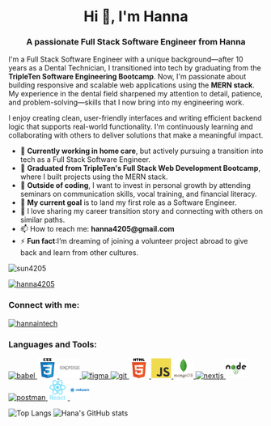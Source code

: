 <h1 align="center">Hi 👋, I'm Hanna</h1>
<h3 align="center">A passionate Full Stack Software Engineer from Hanna</h3>
<p align="left">I'm a Full Stack Software Engineer with a unique background—after 10 years as a Dental Technician, I transitioned into tech by graduating from the <strong>TripleTen Software Engineering Bootcamp</strong>. Now, I'm passionate about building responsive and scalable web applications using the <strong>MERN stack</strong>. My experience in the dental field sharpened my attention to detail, patience, and problem-solving—skills that I now bring into my engineering work.</h3>

<p align="left">
  I enjoy creating clean, user-friendly interfaces and writing efficient backend logic that supports real-world functionality. I'm continuously learning and collaborating with others to deliver solutions that make a meaningful impact.
</p>

<ul align="left">
  <li>💙 <strong>Currently working in home care</strong>, but actively pursuing a transition into tech as a Full Stack Software Engineer.</li>
  <li>🌱 <strong>Graduated from TripleTen's Full Stack Web Development Bootcamp</strong>, where I built projects using the MERN stack.</li>
  <li>🔭 <strong>Outside of coding</strong>, I want to invest in personal growth by attending seminars on communication skills, vocal training, and financial literacy.</li>
  <li>🥅 <strong>My current goal</strong> is to land my first role as a Software Engineer.</li>
  <li>💬 I love sharing my career transition story and connecting with others on similar paths.</li>
  <li>📫 How to reach me: <strong>hanna4205@gmail.com</strong></li>
  <li>⚡ <strong>Fun fact</strong>:I’m dreaming of joining a volunteer project abroad to give back and learn from other cultures.</li>
</ul>

<p align="left"> <img src="https://komarev.com/ghpvc/?username=sun4205&label=Profile%20views&color=0e75b6&style=flat" alt="sun4205" /> </p>

<p align="left"> <a href="https://github.com/ryo-ma/github-profile-trophy"><img src="https://github-profile-trophy.vercel.app/?username=hanna4205" alt="hanna4205" /></a> </p>

<h3 align="left">Connect with me:</h3>
<p align="left">
  <a href="https://linkedin.com/in/hannaintech" target="blank">
    <img align="center" src="https://raw.githubusercontent.com/rahuldkjain/github-profile-readme-generator/master/src/images/icons/Social/linked-in-alt.svg" alt="hannaintech" height="30" width="40" />
  </a>
</p>

<h3 align="left">Languages and Tools:</h3>
<p align="left">
  <a href="https://babeljs.io/" target="_blank" rel="noreferrer">
    <img src="https://www.vectorlogo.zone/logos/babeljs/babeljs-icon.svg" alt="babel" width="40" height="40"/>
  </a>
  <a href="https://www.w3schools.com/css/" target="_blank" rel="noreferrer">
    <img src="https://raw.githubusercontent.com/devicons/devicon/master/icons/css3/css3-original-wordmark.svg" alt="css3" width="40" height="40"/>
  </a>
  <a href="https://expressjs.com" target="_blank" rel="noreferrer">
    <img src="https://raw.githubusercontent.com/devicons/devicon/master/icons/express/express-original-wordmark.svg" alt="express" width="40" height="40"/>
  </a>
  <a href="https://www.figma.com/" target="_blank" rel="noreferrer">
    <img src="https://www.vectorlogo.zone/logos/figma/figma-icon.svg" alt="figma" width="40" height="40"/>
  </a>
  <a href="https://git-scm.com/" target="_blank" rel="noreferrer">
    <img src="https://www.vectorlogo.zone/logos/git-scm/git-scm-icon.svg" alt="git" width="40" height="40"/>
  </a>
  <a href="https://www.w3.org/html/" target="_blank" rel="noreferrer">
    <img src="https://raw.githubusercontent.com/devicons/devicon/master/icons/html5/html5-original-wordmark.svg" alt="html5" width="40" height="40"/>
  </a>
  <a href="https://developer.mozilla.org/en-US/docs/Web/JavaScript" target="_blank" rel="noreferrer">
    <img src="https://raw.githubusercontent.com/devicons/devicon/master/icons/javascript/javascript-original.svg" alt="javascript" width="40" height="40"/>
  </a>
  <a href="https://www.mongodb.com/" target="_blank" rel="noreferrer">
    <img src="https://raw.githubusercontent.com/devicons/devicon/master/icons/mongodb/mongodb-original-wordmark.svg" alt="mongodb" width="40" height="40"/>
  </a>
  <a href="https://nextjs.org/" target="_blank" rel="noreferrer">
    <img src="https://cdn.worldvectorlogo.com/logos/nextjs-2.svg" alt="nextjs" width="40" height="40"/>
  </a>
  <a href="https://nodejs.org" target="_blank" rel="noreferrer">
    <img src="https://raw.githubusercontent.com/devicons/devicon/master/icons/nodejs/nodejs-original-wordmark.svg" alt="nodejs" width="40" height="40"/>
  </a>
  <a href="https://postman.com" target="_blank" rel="noreferrer">
    <img src="https://www.vectorlogo.zone/logos/getpostman/getpostman-icon.svg" alt="postman" width="40" height="40"/>
  </a>
  <a href="https://reactjs.org/" target="_blank" rel="noreferrer">
    <img src="https://raw.githubusercontent.com/devicons/devicon/master/icons/react/react-original-wordmark.svg" alt="react" width="40" height="40"/>
  </a>
  <a href="https://webpack.js.org" target="_blank" rel="noreferrer">
    <img src="https://raw.githubusercontent.com/devicons/devicon/d00d0969292a6569d45b06d3f350f463a0107b0d/icons/webpack/webpack-original-wordmark.svg" alt="webpack" width="40" height="40"/>
  </a>
</p>

![Top Langs](https://github-readme-stats.vercel.app/api/top-langs/?username=sun4205&layout=compact&theme=dark)
![Hana's GitHub stats](https://github-readme-stats.vercel.app/api?username=sun4205&show_icons=true&theme=dark&hide=prs,issues)




